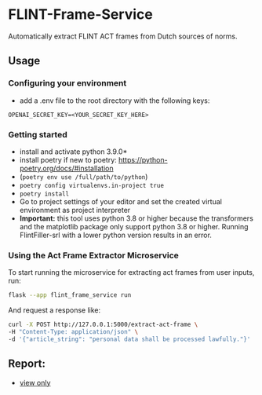 # FLINT-Frame-Service
Automatically extract FLINT ACT frames from Dutch sources of norms.

## Usage

### Configuring your environment
- add a .env file to the root directory with the following keys:
```
OPENAI_SECRET_KEY=<YOUR_SECRET_KEY_HERE>
```

### Getting started

- install and activate python 3.9.0*
- install poetry if new to poetry: https://python-poetry.org/docs/#installation
- (`poetry env use /full/path/to/python`)
- `poetry config virtualenvs.in-project true`
- `poetry install`
- Go to project settings of your editor and set the created virtual environment as project interpreter
- **Important:** this tool uses python 3.8 or higher because the transformers and the matplotlib package only support python 3.8 or higher. Running
  FlintFiller-srl with a lower python version results in an error.


### Using the Act Frame Extractor Microservice
To start running the microservice for extracting act frames from user inputs, run:

```bash
flask --app flint_frame_service run
```
And request a response like:

```bash
curl -X POST http://127.0.0.1:5000/extract-act-frame \
-H "Content-Type: application/json" \
-d '{"article_string": "personal data shall be processed lawfully."}'
```

## Report:
- [view only](https://www.overleaf.com/read/vwhrjrsnsxrj#6d5464)


